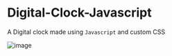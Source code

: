 # Digital-Clock-Javascript
A Digital clock made using ```Javascript``` and custom CSS

![image](https://user-images.githubusercontent.com/62872224/198875900-5719a914-b35c-4e3d-bfc0-69a6b8d9c366.png)
